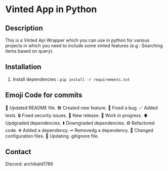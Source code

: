 # Vinted App in Python

## Description

This is a Vinted Api Wrapper which you can use in python for various projects in which you need to include some vinted features (e.g : Searching items based on query).

## Installation

1. Install dependencies : `pip install -r requirements.txt`

## Emoji Code for commits

🔄 Updated README file.
🛠️ Created new feature.
🐛 Fixed a bug.
✅ Added tests.
🔒️ Fixed security issues.
🔖 New release.
🚧 Work in progress.
⬆️ Updgraded dependencies.
⬇️ Downgraded dependencies.
♻️ Refactored code.
➕ Added a dependency.
➖ Removedg a dependency.
🔧 Changed configuration files.
🙈 Updating .gitignore file.

## Contact

Discord: archibald1789
